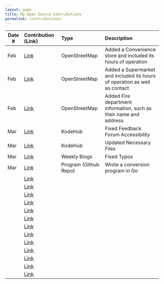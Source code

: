 ```yaml
---
layout: page
title: My Open Source Contributions
permalink: /contributions/
---
```


<!--
Type of the contribution should be "Wikipedia edit", "OpenStreet Map feature", "Documentation", "Course website", "Blog",
"Browser Add-on", etc.

The description should include a brief summary of what you did.

The link should bring us to a public page that shows your contribution. 

Replace the first row with your own contribution. 

-->





| Date #       | Contribution (Link)  | Type  | Description |
|---|:---|:---|:---|
| Feb | [Link](https://www.openstreetmap.org/node/10702886440)   | OpenStreetMap    |   Added a Convenience store and included its hours of operation   |
| Feb | [Link](https://www.openstreetmap.org/changeset/133189151)   | OpenStreetMap    | Added a Supermarket and included its hours of operation as well as contact  |
|   Feb  |   [Link](https://www.openstreetmap.org/changeset/133189000)  |  OpenStreetMap   |    Added Fire department information, such as their name and address  |
|  Mar   |   [Link](https://github.com/ossd-s23/KodeHub)  |  KodeHub   |  Fixed Feedback Forum Accessibility    |
|  Mar   |   [Link](https://github.com/ossd-s23/KodeHub)  |  KodeHub   |    Updated Necessary Files  |
|   Mar  |   [Link](https://github.com/ossd-s23/estelacruz-weekly)  |  Weekly Blogs   |   Fixed Typos   |
|  Mar   |   [Link](https://github.com/codinasion/program/compare/master...estelacruz:program:master)  |  Program (Github Repo)  |   Wrote a conversion program in Go   |
|     |   [Link]()  |     |      |
|     |   [Link]()  |     |      |
|     |   [Link]()  |     |      |
|     |   [Link]()  |     |      |
|     |   [Link]()  |     |      |
|     |   [Link]()  |     |      |
|     |   [Link]()  |     |      |
|     |   [Link]()  |     |      |
|     |   [Link]()  |     |      |
|     |   [Link]()  |     |      |
|     |   [Link]()  |     |      |
|     |   [Link]()  |     |      |
|     |   [Link]()  |     |      |